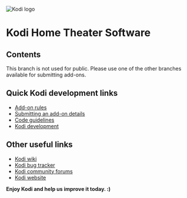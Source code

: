 ![Kodi logo](https://raw.githubusercontent.com/xbmc/xbmc/master/media/banner.png)
# Kodi Home Theater Software


## Contents

This branch is not used for public. Please use one of the other branches available for submitting add-ons.

## Quick Kodi development links

* [Add-on rules](https://github.com/xbmc/repo-scripts/blob/master/CONTRIBUTING.md)
* [Submitting an add-on details](http://kodi.wiki/view/Submitting_Add-ons)
* [Code guidelines](http://kodi.wiki/view/Official:Code_guidelines_and_formatting_conventions)
* [Kodi development](http://kodi.wiki/view/Development)

## Other useful links

* [Kodi wiki](http://kodi.wiki/)
* [Kodi bug tracker](http://trac.kodi.tv)
* [Kodi community forums](http://forum.kodi.tv/)
* [Kodi website](http://kodi.tv)

**Enjoy Kodi and help us improve it today. :)**
